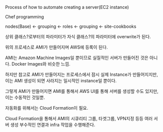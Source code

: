 Process of how to automate creating a server(EC2 instance)

Chef programming

nodes(Base) <- grouping <- roles <- grouping <- site-cookbooks

상위 클래스?로부터의 파라미터가 자식 클래스?의 파라미터에 overwrite가 된다.

위의 프로세스로 AMI가 만들어지며 AWS에 등록이 된다.

AMI는 Amazon Machine Images일 뿐이므로 실질적인 서버가 만들어진 것은 아니다. Docker Images와 비슷한 느낌.

하지만 참고로 AMI가 만들어지는 프로세스에서 잠시 실제 Instance가 만들어지지만, 이는 AMI 생성이 되면 사라지는 일시적인 instance일 뿐이다.

그렇게 AMI가 만들어지면 AMI를 통해서 AWS UI를 통해 서버를 생성할 수도 있지만, 이는 수동적인 것일뿐.

자동화를 위해서는 Cloud Formation이 필요.

Cloud Formation을 통해서 AMI의 시큐리티 그룹, 타겟그룹, VPN지정 등등 여러 서버 생성 부수적인 연결과 infra 작업을 수행해준다.


